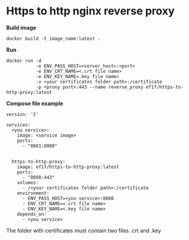 # Https to http nginx reverse proxy

**Build image**
```
docker build -t image_name:latest .
```

**Run**
```
docker run -d 
           -e ENV_PASS_HOST=<server_host>:<port> 
           -e ENV_CRT_NAME=<.crt file name>
           -e ENV_KEY_NAME<.key file name>
           -v <your certificates folder path>:/certificate 
           -p <proxy port>:443 --name reverse_proxy ef1f/https-to-http-proxy:latest
```

**Compose file example**
```
version: '2'

services:
  <you service>:
    image: <service image>
    ports:
      - "8081:8080"
 
     
  https-to-http-proxy:
    image: ef1f/https-to-http-proxy:latest
    ports:
      - "8088:443"
    volumes:
      - /<your certificates folder path>:/certificate     
    environment:
      - ENV_PASS_HOST=<you service>:8080
      - ENV_CRT_NAME=<.crt file name>
      - ENV_KEY_NAME=<.key file name>
    depends_on:
      - <you service>
```

The folder with certificates must contain two files .crt and .key
